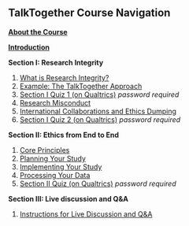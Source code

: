 ## TalkTogether Course Navigation

**[About the Course](index.md)**

**[Introduction](intro.md)**

**Section I: Research Integrity**
1. [What is Research Integrity?](integrity.md)
2. [Example: The TalkTogether Approach](integrity-tt.md)
3. [Section I Quiz 1 (on Qualtrics)](https://oxfordeducation.eu.qualtrics.com/jfe/form/SV_3wvwGXZjUB6o9OR) *password required*
4. [Research Misconduct](integrity-misconduct.md)
5. [International Collaborations and Ethics Dumping](integrity-global.md)
6. [Section I Quiz 2 (on Qualtrics)](https://oxfordeducation.eu.qualtrics.com/jfe/form/SV_d6HJBBv5qkK7NgF) *password required*

**Section II: Ethics from End to End**
1. [Core Principles](endto.md)
2. [Planning Your Study](endto-before.md)
3. [Implementing Your Study](endto-during.md)
4. [Processing Your Data](endto-after.md)
5. [Section II Quiz (on Qualtrics)](https://oxfordeducation.eu.qualtrics.com/jfe/form/SV_bPHRKTydLSyDzRH) *password required*

**Section III: Live discussion and Q&A**
1. [Instructions for Live Discussion and Q&A](discussion.md)
